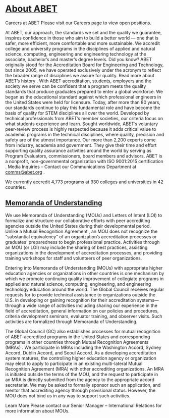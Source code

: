 # [About ABET](https://www.abet.org/about-abet/)

Careers at ABET
Please visit our
Careers page
to view open positions.

At ABET, our approach, the standards we set and the quality we guarantee, inspires confidence in those who aim to build a better world — one that is safer, more efficient, more comfortable and more sustainable.
We accredit college and university programs in the disciplines of applied and natural science, computing, engineering and engineering technology at the associate, bachelor’s and master’s degree levels.
Did you know?
ABET originally stood for the Accreditation Board for Engineering and Technology, but since 2005, we have operated exclusively under the acronym to reflect the broader range of disciplines we assure for quality.
Read more about ABET’s history
.
With ABET accreditation, students, employers and the society we serve can be confident that a program meets the quality standards that produce graduates prepared to enter a global workforce.
We began as the educational standard against which professional engineers in the United States were held for licensure. Today, after more than 80 years, our standards continue to play this fundamental role and have become the basis of quality for STEM disciplines all over the world.
Developed by technical professionals from ABET’s member societies, our criteria focus on what students experience and learn. Sought worldwide, ABET’s voluntary peer-review process is highly respected because it adds critical value to academic programs in the technical disciplines, where quality, precision and safety are of the utmost importance.
Our more than 2,200 experts come from industry, academia and government. They give their time and effort supporting quality assurance activities around the world by serving as Program Evaluators, commissioners, board members and advisors.
ABET is a nonprofit, non-governmental organization with
ISO 9001:2015 certification
.
Media Inquiries
– Contact our Communications Department at
comms@abet.org
.

We currently accredit 4,773 programs at 930 colleges and universities in 42 countries.

## [Memoranda of Understanding](https://www.abet.org/global-engagement/memoranda-of-understanding/)

We use Memoranda of Understanding (MOUs) and Letters of Intent (LOI) to formalize and structure our collaborative efforts with peer accrediting agencies outside the United States during their developmental period.
Unlike a
Mutual Recognition Agreement
, an MOU does not recognize the “substantial equivalency” of an organization’s accreditation processes or graduates’ preparedness to begin professional practice.
Activities through an MOU (or LOI) may include the sharing of best practices, assisting organizations in the development of accreditation processes, and providing training workshops for staff and volunteers of peer organizations.

Entering into Memoranda of Understanding (MOUs) with appropriate higher education agencies or organizations in other countries is one mechanism by which we promote continuing quality improvement of collegiate programs in applied and natural science, computing, engineering, and engineering technology education around the world.
The Global Council receives regular requests for to provide technical assistance to organizations outside the U.S. in developing or gaining recognition for their accreditation systems—through a wide range of activities including sharing our experience in the field of accreditation, general information on our policies and procedures, criteria development seminars, evaluator training, and observer visits. Such activities are formalized through
Memoranda of Understanding.

The Global Council (GC) also establishes processes for mutual recognition of ABET-accredited programs in the United States and corresponding programs in other countries through
Mutual Recognition Agreements (MRAs)
. We participate in MRAs including the Washington Accord, Sydney Accord, Dublin Accord, and Seoul Accord.
As a developing accreditation system matures, the controlling higher education agency or organization may elect to apply to participate in an existing multi-lateral Mutual Recognition Agreement (MRA) with other accrediting organizations.
An MRA is initiated outside the terms of the MOU, and the request to participate in an MRA is directly submitted from the agency to the appropriate accord secretariat. We may be asked to formally sponsor such an application, and mentor that accrediting agency through provisional status. However, the MOU does not bind us in any way to support such activities.

Learn More
Please contact our
Senior Manager – International Relations
for more information about MOUs.